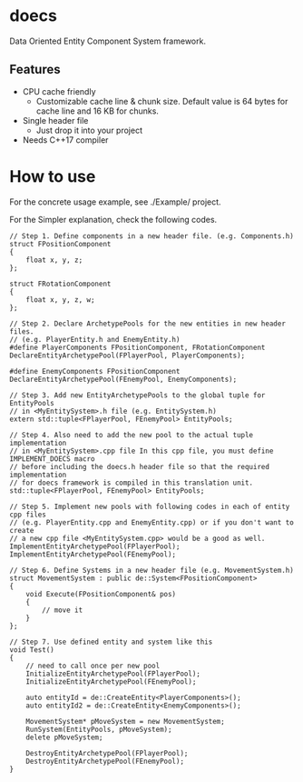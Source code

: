 # doecs
Data Oriented Entity Component System framework.


## Features
* CPU cache friendly
  * Customizable cache line & chunk size. Default value is 64 bytes for cache line and 16 KB for chunks.
* Single header file
  * Just drop it into your project
* Needs C++17 compiler


# How to use
For the concrete usage example, see ./Example/ project.

For the Simpler explanation, check the following codes.

```		
// Step 1. Define components in a new header file. (e.g. Components.h)
struct FPositionComponent
{
	float x, y, z;
};

struct FRotationComponent
{
	float x, y, z, w;
};

// Step 2. Declare ArchetypePools for the new entities in new header files. 
// (e.g. PlayerEntity.h and EnemyEntity.h)
#define PlayerComponents FPositionComponent, FRotationComponent
DeclareEntityArchetypePool(FPlayerPool, PlayerComponents);

#define EnemyComponents FPositionComponent
DeclareEntityArchetypePool(FEnemyPool, EnemyComponents);

// Step 3. Add new EntityArchetypePools to the global tuple for EntityPools 
// in <MyEntitySystem>.h file (e.g. EntitySystem.h)
extern std::tuple<FPlayerPool, FEnemyPool> EntityPools;

// Step 4. Also need to add the new pool to the actual tuple implementation 
// in <MyEntitySystem>.cpp file In this cpp file, you must define IMPLEMENT_DOECS macro 
// before including the doecs.h header file so that the required implementation 
// for doecs framework is compiled in this translation unit.
std::tuple<FPlayerPool, FEnemyPool> EntityPools;

// Step 5. Implement new pools with following codes in each of entity cpp files
// (e.g. PlayerEntity.cpp and EnemyEntity.cpp) or if you don't want to create 
// a new cpp file <MyEntitySystem.cpp> would be a good as well.
ImplementEntityArchetypePool(FPlayerPool);
ImplementEntityArchetypePool(FEnemyPool);

// Step 6. Define Systems in a new header file (e.g. MovementSystem.h)
struct MovementSystem : public de::System<FPositionComponent>
{
	void Execute(FPositionComponent& pos)
	{
		// move it
	}
};

// Step 7. Use defined entity and system like this
void Test()
{
	// need to call once per new pool
	InitializeEntityArchetypePool(FPlayerPool);
	InitializeEntityArchetypePool(FEnemyPool);

	auto entityId = de::CreateEntity<PlayerComponents>();
	auto entityId2 = de::CreateEntity<EnemyComponents>();

	MovementSystem* pMoveSystem = new MovementSystem;
	RunSystem(EntityPools, pMoveSystem);
	delete pMoveSystem;

	DestroyEntityArchetypePool(FPlayerPool);
	DestroyEntityArchetypePool(FEnemyPool);
}
```
